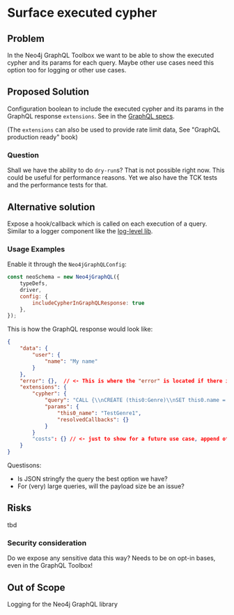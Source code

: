 # Surface executed cypher

## Problem

In the Neo4j GraphQL Toolbox we want to be able to show the executed cypher and its params for each query.
Maybe other use cases need this option too for logging or other use cases.

## Proposed Solution

Configuration boolean to include the executed cypher and its params in the GraphQL response `extensions`. See in the [GraphQL specs](https://spec.graphql.org/June2018/#sec-Response-Format ).

(The `extensions` can also be used to provide rate limit data, See "GraphQL production ready" book)

### Question

Shall we have the ability to do `dry-run`s? That is not possible right now. This could be useful for performance reasons. Yet we also have the TCK tests and the performance tests for that.

## Alternative solution

Expose a hook/callback which is called on each execution of a query. Similar to a logger component like the [log-level lib](https://www.npmjs.com/package/loglevel).

### Usage Examples

Enable it through the `Neo4jGraphQLConfig`:
```js
const neoSchema = new Neo4jGraphQL({
    typeDefs,
    driver,
    config: {
        includeCypherInGraphQLResponse: true
    },
});
````

This is how the GraphQL response would look like:
```json
{
    "data": {
        "user": {
            "name": "My name"
        }
    },
    "error": {},  // <- This is where the "error" is located if there is one
    "extensions": {
        "cypher": {
            "query": "CALL {\\nCREATE (this0:Genre)\\nSET this0.name = $this0_name\\nRETURN this0\\n}\\nRETURN [\\nthis0 { .name }] AS data", // <- JSON stringified cypher query
            "params": {
                "this0_name": "TestGenre1",
                "resolvedCallbacks": {}
            }
        }
        "costs": {} // <- just to show for a future use case, append other "extensions"
    }
}
```

Questisons:
- Is JSON stringfy the query the best option we have?
- For (very) large queries, will the payload size be an issue?

## Risks

tbd

### Security consideration

Do we expose any sensitive data this way?
Needs to be on opt-in bases, even in the GraphQL Toolbox!

## Out of Scope

Logging for the Neo4j GraphQL library
